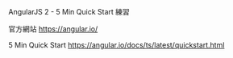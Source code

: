 AngularJS 2 - 5 Min Quick Start 練習

官方網站
https://angular.io/

5 Min Quick Start
https://angular.io/docs/ts/latest/quickstart.html